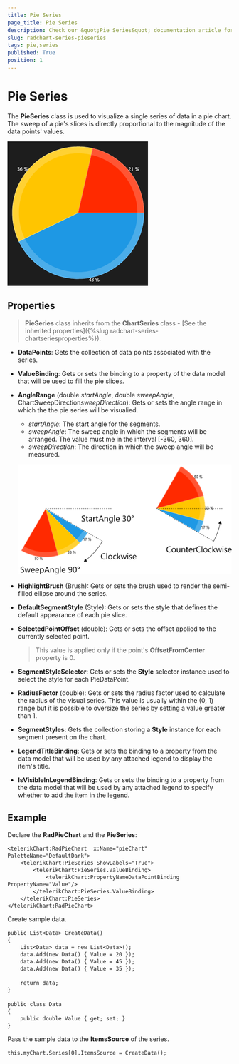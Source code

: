 ```yaml
---
title: Pie Series
page_title: Pie Series
description: Check our &quot;Pie Series&quot; documentation article for RadChart for UWP control.
slug: radchart-series-pieseries
tags: pie,series
published: True
position: 1
---
```


# Pie Series

The **PieSeries** class is used to visualize a single series of data in a pie chart. The sweep of a pie's slices is directly proportional to the magnitude of the data points' values.

![Pie Series First Look](images/PieSeriesFirstLook.png)

## Properties

>**PieSeries** class inherits from the **ChartSeries** class -
[See the inherited properties]({%slug radchart-series-chartseriesproperties%}).

* **DataPoints**: Gets the collection of data points associated with the series.
* **ValueBinding**: Gets or sets the binding to a property of the data model that will be used to fill the pie slices.
* **AngleRange** (double *startAngle*, double *sweepAngle*, ChartSweepDirection*sweepDirection*): Gets or sets the angle range in which the the pie series will be visualied.
	* *startAngle*: The start angle for the segments.
	* *sweepAngle*: The sweep angle in which the segments will be arranged. The value must me in the interval [-360, 360].
	* *sweepDirection*: The direction in which the sweep angle will be measured.
	
	![Pie Series-Sweep Direction](images/PieSeries-SweepDirection.png)

* **HighlightBrush** (Brush): Gets or sets the brush used to render the semi-filled ellipse around the series.
* **DefaultSegmentStyle** (Style): Gets or sets the style that defines the default appearance of each pie slice.
* **SelectedPointOffset** (double): Gets or sets the offset applied to the currently selected point.

	>This value is applied only if the point's **OffsetFromCenter** property is 0.

* **SegmentStyleSelector**: Gets or sets the **Style** selector instance used to select the style for each PieDataPoint.
* **RadiusFactor** (double): Gets or sets the radius factor used to calculate the radius of the visual series. This value is usually within the (0, 1) range but it is possible to oversize the series by setting a value greater than 1.
* **SegmentStyles**: Gets the collection storing a **Style** instance for each segment present on the chart.
* **LegendTitleBinding**: Gets or sets the binding to a property from the data model that will be used by any attached legend to display the item's title.
* **IsVisibleInLegendBinding**: Gets or sets the binding to a property from the data model that will be used by any attached legend to specify whether to add the item in the legend.

## Example

Declare the **RadPieChart** and the **PieSeries**:

	<telerikChart:RadPieChart  x:Name="pieChart" PaletteName="DefaultDark">
	    <telerikChart:PieSeries ShowLabels="True">
	        <telerikChart:PieSeries.ValueBinding>
	            <telerikChart:PropertyNameDataPointBinding PropertyName="Value"/>
	        </telerikChart:PieSeries.ValueBinding>
	    </telerikChart:PieSeries>
	</telerikChart:RadPieChart>

Create sample data.

	public List<Data> CreateData()
	{
	    List<Data> data = new List<Data>();
	    data.Add(new Data() { Value = 20 });
	    data.Add(new Data() { Value = 45 });
	    data.Add(new Data() { Value = 35 });
	
	    return data;
	}
	
	public class Data
	{
	    public double Value { get; set; }
	}

Pass the sample data to the **ItemsSource** of the series.

	this.myChart.Series[0].ItemsSource = CreateData();



